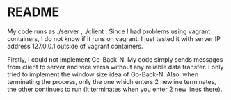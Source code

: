 # README
My code runs as ./server <server-port-number>, ./client <server-ip-address> <server-port-number> <client-port-number>. Since I had problems using vagrant containers, I do not know if it runs on vagrant. I just tested it with server IP address 127.0.0.1 outside of vagrant containers. 

Firstly, I could not implement Go-Back-N. My code simply sends messages from client to server and vice versa without any reliable data transfer. I only tried to implement the window size idea of Go-Back-N. Also, when terminating the process, only the one which enters 2 newline terminates, the other continues to run (it terminates when you enter 2 new lines there).  
